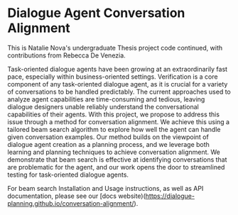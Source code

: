 # Dialogue Agent Conversation Alignment

This is Natalie Nova's undergraduate Thesis project code continued, with contributions from Rebecca De Venezia.

Task-oriented dialogue agents have been growing at an extraordinarily fast pace, especially within business-oriented settings. 
Verification is a core component of any task-oriented dialogue agent, as it is crucial for a variety of conversations to be handled predictably.
The current approaches used to analyze agent capabilities are time-consuming and tedious, leaving dialogue designers unable reliably understand the conversational capabilities of their agents. 
With this project, we propose to address this issue through a method for conversation alignment. 
We achieve this using a tailored beam search algorithm to explore how well the agent can handle given conversation examples.
Our method builds on the viewpoint of dialogue agent creation as a planning process, and we leverage both learning and planning techniques to achieve conversation alignment. 
We demonstrate that beam search is effective at identifying conversations that are problematic for the agent, and our work opens the door to streamlined testing for task-oriented dialogue agents.

For beam search Installation and Usage instructions, as well as API documentation, please see our [docs website)(https://dialogue-planning.github.io/conversation-alignment/).
